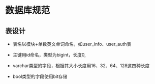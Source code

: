 # 数据库规范

## 表设计

- 表名以模块+单数英文单词命名，如user_info、user_auth表

- 主键用id命名，类型为bigint，长度0,
- varchar类型的字段，根据其大小长度用16、32、64、128这四种长度
- bool类型的字段使用bit存储